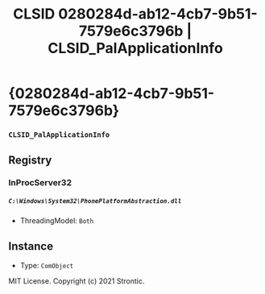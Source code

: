 ﻿---
title: "CLSID 0280284d-ab12-4cb7-9b51-7579e6c3796b | CLSID_PalApplicationInfo"
excerpt: What is COM-Object CLSID 0280284d-ab12-4cb7-9b51-7579e6c3796b?
---

# {0280284d-ab12-4cb7-9b51-7579e6c3796b}

### `CLSID_PalApplicationInfo`

## Registry


### InProcServer32

##### `C:\Windows\System32\PhonePlatformAbstraction.dll`
* ThreadingModel: `Both`

## Instance

* Type: `ComObject`

MIT License. Copyright (c) 2021 Strontic.


